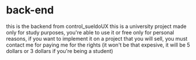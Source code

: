 # back-end
 this is the backend from control_sueldoUX
this is a university project made only for study purposes, you're able to use it or free only for personal reasons, if you want to implement it on a project that you will sell, you must contact me for paying me for the rights (it won't be that expesive, it will be 5 dollars or 3 dollars if you're being a student)

